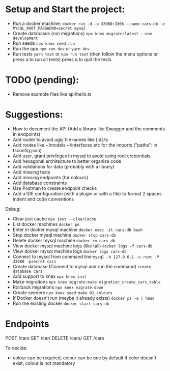 # Setup and Start the project:
- Run a docker machine:
`docker run -d -p 33060:3306 --name cars-db -e MYSQL_ROOT_PASSWORD=secret mysql`
- Create databases (run migrations)
`npx knex migrate:latest --env development`
- Run seeds
`npx knex seed:run`
- Run the app
`npm run dev` or `yarn dev`
- Run tests
`yarn test` or `npm run test` (then follow the menu options or press a to run all tests)
press q to quit the tests


# TODO (pending):
- Remove example files like api/hello.ts

# Suggestions:
- How to document the API (Add a library like Swagger and the comments in endpoints)
- Add router to avoid ugly file names like [id].ts
- Add routes like ~/models ~/interfaces etc for the imports ("paths": in tsconfig.json)
- Add user, grant privileges in mysql to avoid using root credentials
- Add hexagonal architecture to better organize code
- Add validations for data (probably with a library)
- Add missing tests
- Add missing endpoints (for colours)
- Add database constraints
- Use Postman to create endpoint checks
- Add a IDE configuration (with a plugin or with a file) to format 2 spaces indent and code conventions

Debug:
- Clear jest cache
`npx jest --clearCache`
- List docker machines
`docker ps`
- Enter in docker mysql machine
`docker exec -it cars-db bash`
- Stop docker mysql machine
`docker stop cars-db`
- Delete docker mysql machine
`docker rm cars-db`
- View docker mysql machine logs (like tail)
`docker logs -f cars-db`
- View docker mysql machine logs
`docker logs cars-db`
- Connect to mysql from command line
`mysql -h 127.0.0.1 -u root -P 33060 -psecret cars`
- Create database (Connect to mysql and run the command)
`create database cars`
- Add support to knex
`npx knex init`
- Make migrations
`npx knex migrate:make migration_create_cars_table`
- Rollback migrations
`npx knex migrate:down`
- Create seeders
`npx knex seed:make 01_colours`
- If Docker doesn't run (maybe it already exists)
`docker ps -a | head`
- Run the existing docker 
`docker start cars-db`

# Endpoints
POST /cars
GET /car/<id>
DELETE /cars/<id>
GET /cars

To decide:
- colour can be required, colour can be one by default if color doesn't exist, colour is not mandatory

